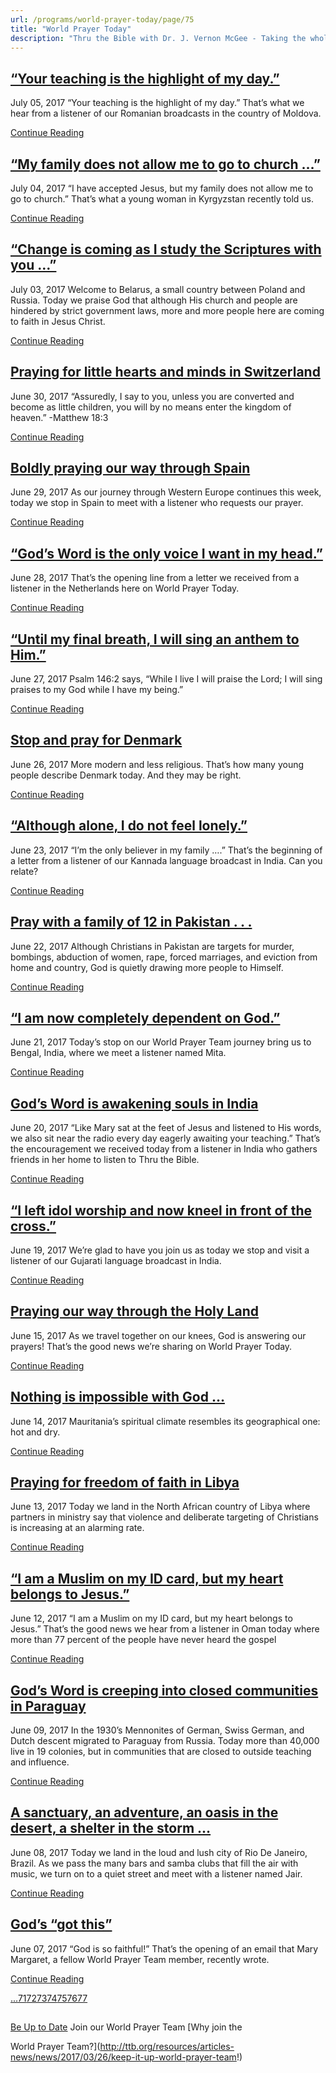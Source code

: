 ```yaml
---
url: /programs/world-prayer-today/page/75
title: "World Prayer Today"
description: "Thru the Bible with Dr. J. Vernon McGee - Taking the whole Word to the whole world"
---
```







## [“Your teaching is the highlight of my day.”](../world-prayer-today/2017/07/05/your-teaching-is-the-highlight-of-my-day-)


July 05, 2017
“Your teaching is the highlight of my day.” That’s what we hear from a listener of our Romanian broadcasts in the country of Moldova.


[Continue Reading](../world-prayer-today/2017/07/05/your-teaching-is-the-highlight-of-my-day-)




## [“My family does not allow me to go to church …”](../world-prayer-today/2017/07/04/my-family-does-not-allow-me-to-go-to-church)


July 04, 2017
“I have accepted Jesus, but my family does not allow me to go to church.” That’s what a young woman in Kyrgyzstan recently told us.


[Continue Reading](../world-prayer-today/2017/07/04/my-family-does-not-allow-me-to-go-to-church)




## [“Change is coming as I study the Scriptures with you …”](../world-prayer-today/2017/07/03/change-is-coming-as-i-study-the-scriptures-with-you)


July 03, 2017
Welcome to Belarus, a small country between Poland and Russia. Today we praise God that although His church and people are hindered by strict government laws, more and more people here are coming to faith in Jesus Christ. 


[Continue Reading](../world-prayer-today/2017/07/03/change-is-coming-as-i-study-the-scriptures-with-you)




## [Praying for little hearts and minds in Switzerland](../world-prayer-today/2017/06/30/praying-for-little-hearts-and-minds-in-switzerland)


June 30, 2017
“Assuredly, I say to you, unless you are converted and become as little children, you will by no means enter the kingdom of heaven.” -Matthew 18:3 


[Continue Reading](../world-prayer-today/2017/06/30/praying-for-little-hearts-and-minds-in-switzerland)




## [Boldly praying our way through Spain](../world-prayer-today/2017/06/29/boldly-praying-our-way-through-spain)


June 29, 2017
As our journey through Western Europe continues this week, today we stop in Spain to meet with a listener who requests our prayer.


[Continue Reading](../world-prayer-today/2017/06/29/boldly-praying-our-way-through-spain)




## [“God’s Word is the only voice I want in my head.”](../world-prayer-today/2017/06/28/god-s-word-is-the-only-voice-i-want-in-my-head-)


June 28, 2017
That’s the opening line from a letter we received from a listener in the Netherlands here on World Prayer Today.


[Continue Reading](../world-prayer-today/2017/06/28/god-s-word-is-the-only-voice-i-want-in-my-head-)




## [“Until my final breath, I will sing an anthem to Him.”](../world-prayer-today/2017/06/27/until-my-final-breath-i-will-sing-an-anthem-to-him-)


June 27, 2017
Psalm 146:2 says, “While I live I will praise the Lord; I will sing praises to my God while I have my being.”


[Continue Reading](../world-prayer-today/2017/06/27/until-my-final-breath-i-will-sing-an-anthem-to-him-)




## [Stop and pray for Denmark](../world-prayer-today/2017/06/26/stop-and-pray-for-denmark)


June 26, 2017
More modern and less religious. That’s how many young people describe Denmark today. And they may be right. 


[Continue Reading](../world-prayer-today/2017/06/26/stop-and-pray-for-denmark)




## [“Although alone, I do not feel lonely.”](../world-prayer-today/2017/06/23/although-alone-i-do-not-feel-lonely-)


June 23, 2017
“I’m the only believer in my family ….” That’s the beginning of a letter from a listener of our Kannada language broadcast in India. Can you relate?


[Continue Reading](../world-prayer-today/2017/06/23/although-alone-i-do-not-feel-lonely-)




## [Pray with a family of 12 in Pakistan . . .](../world-prayer-today/2017/06/22/pray-with-a-family-of-12-in-pakistan-.-.-)


June 22, 2017
Although Christians in Pakistan are targets for murder, bombings, abduction of women, rape, forced marriages, and eviction from home and country, God is quietly drawing more people to Himself.


[Continue Reading](../world-prayer-today/2017/06/22/pray-with-a-family-of-12-in-pakistan-.-.-)




## [“I am now completely dependent on God.”](../world-prayer-today/2017/06/21/i-am-now-completely-dependent-on-god-)


June 21, 2017
Today’s stop on our World Prayer Team journey bring us to Bengal, India, where we meet a listener named Mita.


[Continue Reading](../world-prayer-today/2017/06/21/i-am-now-completely-dependent-on-god-)




## [God’s Word is awakening souls in India](../world-prayer-today/2017/06/20/god-s-word-is-awakening-souls-in-india)


June 20, 2017
“Like Mary sat at the feet of Jesus and listened to His words, we also sit near the radio every day eagerly awaiting your teaching.” That’s the encouragement we received today from a listener in India who gathers friends in her home to listen to Thru the Bible. 


[Continue Reading](../world-prayer-today/2017/06/20/god-s-word-is-awakening-souls-in-india)




## [“I left idol worship and now kneel in front of the cross.”](../world-prayer-today/2017/06/19/i-left-idol-worship-and-now-kneel-in-front-of-the-cross-)


June 19, 2017
We’re glad to have you join us as today we stop and visit a listener of our Gujarati language broadcast in India. 


[Continue Reading](../world-prayer-today/2017/06/19/i-left-idol-worship-and-now-kneel-in-front-of-the-cross-)




## [Praying our way through the Holy Land](../world-prayer-today/2017/06/15/praying-our-way-through-the-holy-land)


June 15, 2017
As we travel together on our knees, God is answering our prayers! That’s the good news we’re sharing on World Prayer Today. 


[Continue Reading](../world-prayer-today/2017/06/15/praying-our-way-through-the-holy-land)




## [Nothing is impossible with God …](../world-prayer-today/2017/06/14/nothing-is-impossible-with-god)


June 14, 2017
Mauritania’s spiritual climate resembles its geographical one: hot and dry.


[Continue Reading](../world-prayer-today/2017/06/14/nothing-is-impossible-with-god)




## [Praying for freedom of faith in Libya](../world-prayer-today/2017/06/13/praying-for-freedom-of-faith-in-libya)


June 13, 2017
Today we land in the North African country of Libya where partners in ministry say that violence and deliberate targeting of Christians is increasing at an alarming rate. 


[Continue Reading](../world-prayer-today/2017/06/13/praying-for-freedom-of-faith-in-libya)




## [“I am a Muslim on my ID card, but my heart belongs to Jesus.”](../world-prayer-today/2017/06/12/i-am-a-muslim-on-my-id-card-but-my-heart-belongs-to-jesus-)


June 12, 2017
“I am a Muslim on my ID card, but my heart belongs to Jesus.” That’s the good news we hear from a listener in Oman today where more than 77 percent of the people have never heard the gospel


[Continue Reading](../world-prayer-today/2017/06/12/i-am-a-muslim-on-my-id-card-but-my-heart-belongs-to-jesus-)




## [God’s Word is creeping into closed communities in Paraguay](../world-prayer-today/2017/06/09/god-s-word-is-creeping-into-closed-communities-in-paraguay)


June 09, 2017
In the 1930’s Mennonites of German, Swiss German, and Dutch descent migrated to Paraguay from Russia. Today more than 40,000 live in 19 colonies, but in communities that are closed to outside teaching and influence. 


[Continue Reading](../world-prayer-today/2017/06/09/god-s-word-is-creeping-into-closed-communities-in-paraguay)




## [A sanctuary, an adventure, an oasis in the desert, a shelter in the storm …](../world-prayer-today/2017/06/08/a-sanctuary-an-adventure-an-oasis-in-the-desert-a-shelter-in-the-storm)


June 08, 2017
Today we land in the loud and lush city of Rio De Janeiro, Brazil. As we pass the many bars and samba clubs that fill the air with music, we turn on to a quiet street and meet with a listener named Jair.


[Continue Reading](../world-prayer-today/2017/06/08/a-sanctuary-an-adventure-an-oasis-in-the-desert-a-shelter-in-the-storm)




## [God’s “got this”](../world-prayer-today/2017/06/07/god-s-got-this)


June 07, 2017
“God is so faithful!” That’s the opening of an email that Mary Margaret, a fellow World Prayer Team member, recently wrote. 


[Continue Reading](../world-prayer-today/2017/06/07/god-s-got-this)





[...](https://ttb.org/programs/world-prayer-today/page/70)[71](https://ttb.org/programs/world-prayer-today/page/71)[72](https://ttb.org/programs/world-prayer-today/page/72)[73](https://ttb.org/programs/world-prayer-today/page/73)[74](https://ttb.org/programs/world-prayer-today/page/74)[75](https://ttb.org/programs/world-prayer-today/page/75)[76](https://ttb.org/programs/world-prayer-today/page/76)[77](https://ttb.org/programs/world-prayer-today/page/77)





## 




[Be Up to Date](http://feeds.feedburner.com/WorldPrayerToday "World Prayer Today RSS Feed")
Join our World Prayer Team
[Why join the  

World Prayer Team?](http://ttb.org/resources/articles-news/news/2017/03/26/keep-it-up-world-prayer-team!)




